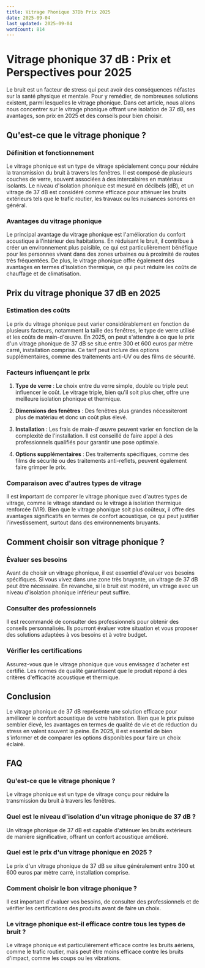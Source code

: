 ```yaml
---
title: Vitrage Phonique 37Db Prix 2025
date: 2025-09-04
last_updated: 2025-09-04
wordcount: 814
---
```


# Vitrage phonique 37 dB : Prix et Perspectives pour 2025

Le bruit est un facteur de stress qui peut avoir des conséquences néfastes sur la santé physique et mentale. Pour y remédier, de nombreuses solutions existent, parmi lesquelles le vitrage phonique. Dans cet article, nous allons nous concentrer sur le vitrage phonique offrant une isolation de 37 dB, ses avantages, son prix en 2025 et des conseils pour bien choisir.

## Qu'est-ce que le vitrage phonique ?

### Définition et fonctionnement

Le vitrage phonique est un type de vitrage spécialement conçu pour réduire la transmission du bruit à travers les fenêtres. Il est composé de plusieurs couches de verre, souvent associées à des intercalaires en matériaux isolants. Le niveau d'isolation phonique est mesuré en décibels (dB), et un vitrage de 37 dB est considéré comme efficace pour atténuer les bruits extérieurs tels que le trafic routier, les travaux ou les nuisances sonores en général.

### Avantages du vitrage phonique

Le principal avantage du vitrage phonique est l'amélioration du confort acoustique à l'intérieur des habitations. En réduisant le bruit, il contribue à créer un environnement plus paisible, ce qui est particulièrement bénéfique pour les personnes vivant dans des zones urbaines ou à proximité de routes très fréquentées. De plus, le vitrage phonique offre également des avantages en termes d'isolation thermique, ce qui peut réduire les coûts de chauffage et de climatisation.

## Prix du vitrage phonique 37 dB en 2025

### Estimation des coûts

Le prix du vitrage phonique peut varier considérablement en fonction de plusieurs facteurs, notamment la taille des fenêtres, le type de verre utilisé et les coûts de main-d'œuvre. En 2025, on peut s'attendre à ce que le prix d'un vitrage phonique de 37 dB se situe entre 300 et 600 euros par mètre carré, installation comprise. Ce tarif peut inclure des options supplémentaires, comme des traitements anti-UV ou des films de sécurité.

### Facteurs influençant le prix

1. **Type de verre** : Le choix entre du verre simple, double ou triple peut influencer le coût. Le vitrage triple, bien qu'il soit plus cher, offre une meilleure isolation phonique et thermique.
   
2. **Dimensions des fenêtres** : Des fenêtres plus grandes nécessiteront plus de matériau et donc un coût plus élevé.

3. **Installation** : Les frais de main-d'œuvre peuvent varier en fonction de la complexité de l'installation. Il est conseillé de faire appel à des professionnels qualifiés pour garantir une pose optimale.

4. **Options supplémentaires** : Des traitements spécifiques, comme des films de sécurité ou des traitements anti-reflets, peuvent également faire grimper le prix.

### Comparaison avec d'autres types de vitrage

Il est important de comparer le vitrage phonique avec d'autres types de vitrage, comme le vitrage standard ou le vitrage à isolation thermique renforcée (VIR). Bien que le vitrage phonique soit plus coûteux, il offre des avantages significatifs en termes de confort acoustique, ce qui peut justifier l'investissement, surtout dans des environnements bruyants.

## Comment choisir son vitrage phonique ?

### Évaluer ses besoins

Avant de choisir un vitrage phonique, il est essentiel d'évaluer vos besoins spécifiques. Si vous vivez dans une zone très bruyante, un vitrage de 37 dB peut être nécessaire. En revanche, si le bruit est modéré, un vitrage avec un niveau d'isolation phonique inférieur peut suffire.

### Consulter des professionnels

Il est recommandé de consulter des professionnels pour obtenir des conseils personnalisés. Ils pourront évaluer votre situation et vous proposer des solutions adaptées à vos besoins et à votre budget.

### Vérifier les certifications

Assurez-vous que le vitrage phonique que vous envisagez d'acheter est certifié. Les normes de qualité garantissent que le produit répond à des critères d'efficacité acoustique et thermique.

## Conclusion

Le vitrage phonique de 37 dB représente une solution efficace pour améliorer le confort acoustique de votre habitation. Bien que le prix puisse sembler élevé, les avantages en termes de qualité de vie et de réduction du stress en valent souvent la peine. En 2025, il est essentiel de bien s'informer et de comparer les options disponibles pour faire un choix éclairé.

## FAQ

### Qu'est-ce que le vitrage phonique ?

Le vitrage phonique est un type de vitrage conçu pour réduire la transmission du bruit à travers les fenêtres.

### Quel est le niveau d'isolation d'un vitrage phonique de 37 dB ?

Un vitrage phonique de 37 dB est capable d'atténuer les bruits extérieurs de manière significative, offrant un confort acoustique amélioré.

### Quel est le prix d'un vitrage phonique en 2025 ?

Le prix d'un vitrage phonique de 37 dB se situe généralement entre 300 et 600 euros par mètre carré, installation comprise.

### Comment choisir le bon vitrage phonique ?

Il est important d'évaluer vos besoins, de consulter des professionnels et de vérifier les certifications des produits avant de faire un choix.

### Le vitrage phonique est-il efficace contre tous les types de bruit ?

Le vitrage phonique est particulièrement efficace contre les bruits aériens, comme le trafic routier, mais peut être moins efficace contre les bruits d'impact, comme les coups ou les vibrations.